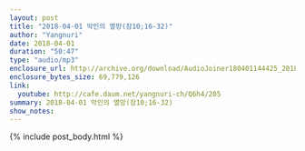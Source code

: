 ```yaml
---
layout: post
title: "2018-04-01 악인의 멸망(잠10;16-32)"
author: "Yangnuri"
date: 2018-04-01
duration: "50:47"
type: "audio/mp3"
enclosure_url: http://archive.org/download/AudioJoiner180401144425_201804/AudioJoiner180401144425.mp3
enclosure_bytes_size: 69,779,126
link:
  youtube: http://cafe.daum.net/yangnuri-ch/Q6h4/205
summary: 2018-04-01 악인의 멸망(잠10;16-32)
show_notes:
---
```


{% include post_body.html %}
